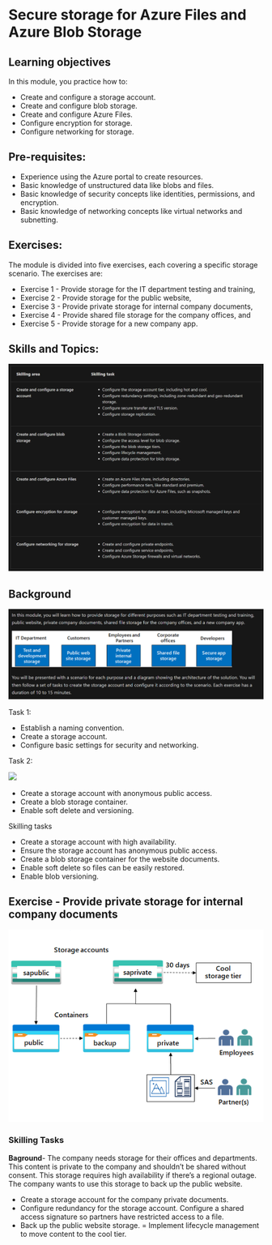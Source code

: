 # Secure storage for Azure Files and Azure Blob Storage

## Learning objectives
In this module, you practice how to:

- Create and configure a storage account.
- Create and configure blob storage.
- Create and configure Azure Files.
- Configure encryption for storage.
- Configure networking for storage.

## Pre-requisites:

- Experience using the Azure portal to create resources.
- Basic knowledge of unstructured data like blobs and files.
- Basic knowledge of security concepts like identities, permissions, and encryption.
- Basic knowledge of networking concepts like virtual networks and subnetting.

## Exercises:

The module is divided into five exercises, each covering a specific storage scenario. The exercises are:

- Exercise 1 - Provide storage for the IT department testing and training,
- Exercise 2 - Provide storage for the public website,
- Exercise 3 - Provide private storage for internal company documents,
- Exercise 4 - Provide shared file storage for the company offices, and
- Exercise 5 - Provide storage for a new company app.

## Skills and Topics:
![](./Screenshot%202024-02-08%20085015.png)

## Background

![](./Screenshot%202024-02-08%20085351.png)

Task 1:

- Establish a naming convention.
- Create a storage account.
- Configure basic settings for security and networking.

Task 2:

![](https://microsoftlearning.github.io/Secure-storage-for-Azure-Files-and-Azure-Blob-Storage/Instructions/Media/task-2.png)

- Create a storage account with anonymous public access.
- Create a blob storage container.
- Enable soft delete and versioning.

Skilling tasks
- Create a storage account with high availability.
- Ensure the storage account has anonymous public access.
- Create a blob storage container for the website documents.
- Enable soft delete so files can be easily restored.
- Enable blob versioning.

## Exercise - Provide private storage for internal company documents
![alt text](image.png)

### Skilling Tasks
**Baground**- The company needs storage for their offices and departments. This content is private to the company and shouldn’t be shared without consent. This storage requires high availability if there’s a regional outage. The company wants to use this storage to back up the public website.

- Create a storage account for the company private documents.
- Configure redundancy for the storage account.
Configure a shared access signature so partners have restricted access to a file.
- Back up the public website storage.
= Implement lifecycle management to move content to the cool tier.


